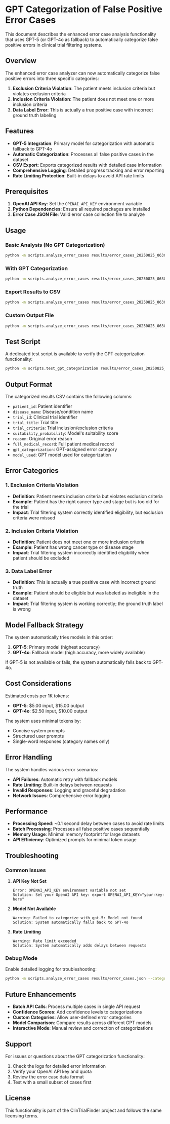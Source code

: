# GPT Categorization of False Positive Error Cases

This document describes the enhanced error case analysis functionality that uses GPT-5 (or GPT-4o as fallback) to automatically categorize false positive errors in clinical trial filtering systems.

## Overview

The enhanced error case analyzer can now automatically categorize false positive errors into three specific categories:

1. **Exclusion Criteria Violation**: The patient meets inclusion criteria but violates exclusion criteria
2. **Inclusion Criteria Violation**: The patient does not meet one or more inclusion criteria
3. **Data Label Error**: This is actually a true positive case with incorrect ground truth labeling

## Features

- **GPT-5 Integration**: Primary model for categorization with automatic fallback to GPT-4o
- **Automatic Categorization**: Processes all false positive cases in the dataset
- **CSV Export**: Exports categorized results with detailed case information
- **Comprehensive Logging**: Detailed progress tracking and error reporting
- **Rate Limiting Protection**: Built-in delays to avoid API rate limits

## Prerequisites

1. **OpenAI API Key**: Set the `OPENAI_API_KEY` environment variable
2. **Python Dependencies**: Ensure all required packages are installed
3. **Error Case JSON File**: Valid error case collection file to analyze

## Usage

### Basic Analysis (No GPT Categorization)

```bash
python -m scripts.analyze_error_cases results/error_cases_20250825_063056.json
```

### With GPT Categorization

```bash
python -m scripts.analyze_error_cases results/error_cases_20250825_063056.json --categorize-gpt
```

### Export Results to CSV

```bash
python -m scripts.analyze_error_cases results/error_cases_20250825_063056.json --categorize-gpt --export-csv
```

### Custom Output File

```bash
python -m scripts.analyze_error_cases results/error_cases_20250825_063056.json --categorize-gpt --output my_categorized_results.csv
```

## Test Script

A dedicated test script is available to verify the GPT categorization functionality:

```bash
python -m scripts.test_gpt_categorization results/error_cases_20250825_063056.json
```

## Output Format

The categorized results CSV contains the following columns:

- `patient_id`: Patient identifier
- `disease_name`: Disease/condition name
- `trial_id`: Clinical trial identifier
- `trial_title`: Trial title
- `trial_criteria`: Trial inclusion/exclusion criteria
- `suitability_probability`: Model's suitability score
- `reason`: Original error reason
- `full_medical_record`: Full patient medical record
- `gpt_categorization`: GPT-assigned error category
- `model_used`: GPT model used for categorization

## Error Categories

### 1. Exclusion Criteria Violation
- **Definition**: Patient meets inclusion criteria but violates exclusion criteria
- **Example**: Patient has the right cancer type and stage but is too old for the trial
- **Impact**: Trial filtering system correctly identified eligibility, but exclusion criteria were missed

### 2. Inclusion Criteria Violation
- **Definition**: Patient does not meet one or more inclusion criteria
- **Example**: Patient has wrong cancer type or disease stage
- **Impact**: Trial filtering system incorrectly identified eligibility when patient should be excluded

### 3. Data Label Error
- **Definition**: This is actually a true positive case with incorrect ground truth
- **Example**: Patient should be eligible but was labeled as ineligible in the dataset
- **Impact**: Trial filtering system is working correctly; the ground truth label is wrong

## Model Fallback Strategy

The system automatically tries models in this order:

1. **GPT-5**: Primary model (highest accuracy)
2. **GPT-4o**: Fallback model (high accuracy, more widely available)

If GPT-5 is not available or fails, the system automatically falls back to GPT-4o.

## Cost Considerations

Estimated costs per 1K tokens:
- **GPT-5**: $5.00 input, $15.00 output
- **GPT-4o**: $2.50 input, $10.00 output

The system uses minimal tokens by:
- Concise system prompts
- Structured user prompts
- Single-word responses (category names only)

## Error Handling

The system handles various error scenarios:

- **API Failures**: Automatic retry with fallback models
- **Rate Limiting**: Built-in delays between requests
- **Invalid Responses**: Logging and graceful degradation
- **Network Issues**: Comprehensive error logging

## Performance

- **Processing Speed**: ~0.1 second delay between cases to avoid rate limits
- **Batch Processing**: Processes all false positive cases sequentially
- **Memory Usage**: Minimal memory footprint for large datasets
- **API Efficiency**: Optimized prompts for minimal token usage

## Troubleshooting

### Common Issues

1. **API Key Not Set**
   ```
   Error: OPENAI_API_KEY environment variable not set
   Solution: Set your OpenAI API key: export OPENAI_API_KEY="your-key-here"
   ```

2. **Model Not Available**
   ```
   Warning: Failed to categorize with gpt-5: Model not found
   Solution: System automatically falls back to GPT-4o
   ```

3. **Rate Limiting**
   ```
   Warning: Rate limit exceeded
   Solution: System automatically adds delays between requests
   ```

### Debug Mode

Enable detailed logging for troubleshooting:

```bash
python -m scripts.analyze_error_cases results/error_cases.json --categorize-gpt --log-level DEBUG
```

## Future Enhancements

- **Batch API Calls**: Process multiple cases in single API request
- **Confidence Scores**: Add confidence levels to categorizations
- **Custom Categories**: Allow user-defined error categories
- **Model Comparison**: Compare results across different GPT models
- **Interactive Mode**: Manual review and correction of categorizations

## Support

For issues or questions about the GPT categorization functionality:

1. Check the logs for detailed error information
2. Verify your OpenAI API key and quota
3. Review the error case data format
4. Test with a small subset of cases first

## License

This functionality is part of the ClinTrialFinder project and follows the same licensing terms.
